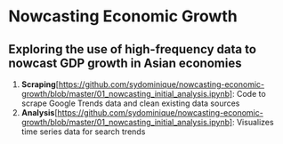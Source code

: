 # Nowcasting Economic Growth
## Exploring the use of high-frequency data to nowcast GDP growth in Asian economies

1. **Scraping**[https://github.com/sydominique/nowcasting-economic-growth/blob/master/01_nowcasting_initial_analysis.ipynb]: Code to scrape Google Trends data and clean existing data sources
2. **Analysis**[https://github.com/sydominique/nowcasting-economic-growth/blob/master/01_nowcasting_initial_analysis.ipynb]: Visualizes time series data for search trends 
